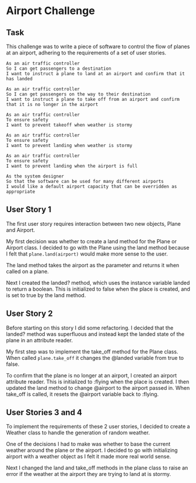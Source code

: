 Airport Challenge
=================



Task
-----

This challenge was to write a piece of software to control the flow of planes at an airport, adhering to the requirements of a set of user stories.


```
As an air traffic controller 
So I can get passengers to a destination 
I want to instruct a plane to land at an airport and confirm that it has landed 

As an air traffic controller 
So I can get passengers on the way to their destination 
I want to instruct a plane to take off from an airport and confirm that it is no longer in the airport

As an air traffic controller 
To ensure safety 
I want to prevent takeoff when weather is stormy 

As an air traffic controller 
To ensure safety 
I want to prevent landing when weather is stormy 

As an air traffic controller 
To ensure safety 
I want to prevent landing when the airport is full 

As the system designer
So that the software can be used for many different airports
I would like a default airport capacity that can be overridden as appropriate
```

User Story 1
-------------

The first user story requires interaction between two new objects, Plane and Airport.

My first decision was whether to create a land method for the Plane or Airport class. I decided to go with the Plane using the land method because I felt that ```plane.land(airport)``` would make more sense to the user.

The land method takes the airport as the parameter and returns it when called on a plane.

Next I created the landed? method, which uses the instance variable landed to return a boolean. This is initialized to false when the place is created, and is set to true by the land method.

User Story 2
-------------

Before starting on this story I did some refactoring. I decided that the landed? method was superfluous and instead kept the landed state of the plane in an attribute reader.

My first step was to implement the take_off method for the Plane class. When called ```plane.take_off``` it changes the @landed variable from true to false.

To confirm that the plane is no longer at an airport, I created an airport attribute reader. This is initialized to :flying when the place is created. I then updated the land method to change @airport to the airport passed in. When take_off is called, it resets the @airport variable back to :flying.

User Stories 3 and 4
---------------------

To implement the requirements of these 2 user stories, I decided to create a Weather class to handle the generation of random weather.

One of the decisions I had to make was whether to base the current weather around the plane or the airport. I decided to go with initializing airport with a weather object as I felt it made more real world sense.

Next I changed the land and take_off methods in the plane class to raise an error if the weather at the airport they are trying to land at is stormy.